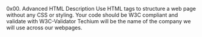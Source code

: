 0x00. Advanced HTML
Description
Use HTML tags to structure a web page without any CSS or styling.
Your code should be W3C compliant and validate with W3C-Validator
Techium will be the name of the company we will use across our webpages.
